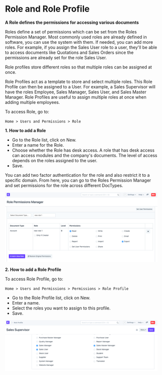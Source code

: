 # Role and Role Profile 

**A Role defines the permissions for accessing various documents**

Roles define a set of permissions which can be set from the Roles Permission Manager. Most commonly used roles are already defined in software, you can use the system with them. If needed, you can add more roles. For example, if you assign the Sales User role to a user, they'll be able to access documents like Quotations and Sales Orders since the permissions are already set for the role Sales User.

Role profiles store different roles so that multiple roles can be assigned at once.

Role Profiles act as a template to store and select multiple roles. This Role Profile can then be assigned to a User. For example, a Sales Supervisor will have the roles Employee, Sales Manager, Sales User, and Sales Master Manager. Role Profiles are useful to assign multiple roles at once when adding multiple employees.

To access Role, go to:

`Home > Users and Permissions > Role`

**1. How to add a Role** 

* Go to the Role list, click on New.
* Enter a name for the Role.
* Choose whether the Role has desk access. A role that has desk access can access modules and the company's documents. The level of access depends on the roles assigned to the user.
* Save.

You can add two factor authentication for the role and also restrict it to a specific domain. From here, you can go to the Roles Permission Manager and set permissions for the role across different DocTypes.

![Permissions for new Role](../Images/role-permissions.png)

**2. How to add a Role Profile**

To access Role Profile, go to:

`Home > Users and Permissions > Permissions > Role Profile`

* Go to the Role Profile list, click on New.
* Enter a name.
* Select the roles you want to assign to this profile.
* Save.

![Role Profile](../Images/role-profile.png)


